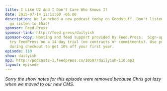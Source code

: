 ```yaml
---
title: I Like U2 And I Don't Care Who Knows It
date: 2015-07-14 12:11:00 -06:00
description: We launched a new podcast today on Goodstuff. Don't listen to this -
  go listen to that!
sponsor: Feed.Press
sponsor-link: http://feed.press/dailyish
sponsor-copy: Hosting and feed support provided by Feed.Press.  Sign-up today and
  try FeedPress on a 14 day trial (no contracts or commitments). Use promo code "dailyish"
  during checkout to get 10% off your first year.
episode: 110
show: dailyish
mp3: http://podcasts-1.feedpress.co/10587/dailyish-110.mp3
layout: episode
---
```


<em>Sorry the show notes for this episode were removed because Chris got lazy when we moved to our new CMS</em>.
